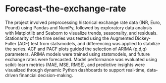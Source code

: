 # Forecast-the-exchange-rate

The project involved preprocessing historical exchange rate data (INR, Euro, Pound) using Pandas and NumPy, followed by exploratory data analysis with Matplotlib and Seaborn to visualize trends, seasonality, and residuals. Stationarity of the time series was tested using the Augmented Dickey-Fuller (ADF) test from statsmodels, and differencing was applied to stabilize the series. ACF and PACF plots guided the selection of ARIMA (p,d,q) parameters. ARIMA models were trained using statsmodels, and future exchange rates were forecasted. Model performance was evaluated using scikit-learn metrics (MAE, MSE, RMSE), and predictive insights were visualized through dynamic Python dashboards to support real-time, data-driven financial decision-making.
